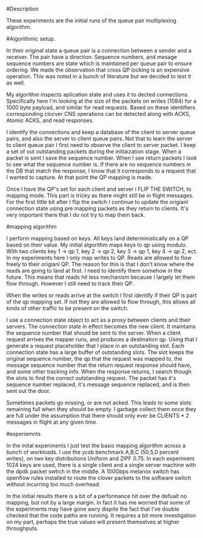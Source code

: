 #Description

These experiments are the initial runs of the queue pair multiplexing algorithm.

#Algorithmic setup.

In their original state a queue pair is a connection between a sender and a
receiver. The pair have a direction. Sequence numbers, and mesage sequence
numbers are state which is maintained per queue pair to ensure ordering. We made
the observation that cross QP locking is an expensive operation. This was noted
in a bunch of literature but we decided to test it as well.

My algorithm inspects aplication state and uses it to dected connections.
Specifically here I'm looking at the size of the packets on writes (1084) for a
1000 byte payload, and similar for read requests. Based on these identifiers
corresponding clocver CNS operations can be detected along with ACKS, Atomic
ACKS,  and read responses.

I identify the connections and keep a database of the client to server queue
pairs, and also the server to client queue pairs. Not that to learn the server
to client queue pair I first need to observe the client to server packet. I keep
a set of out outstanding packets during the initlaization stage. When a packet
is sent I save the sequence number. When I see return packets I look to see what
the sequence number is. If there are no sequence numbers in the DB that match
the response, I know that it corresponds to a request that I wanted to capture.
At that point the QP mapping is made.

Once I have the QP's set for each client and server i FLIP THE SWITCH, to
mapping mode. This part is tricky as there might still be in flight messages.
For the first little bit after I flip the switch I continue to update the
origianl connection state using pre mapping packets as they return to clients.
It's very important there that I do not try to map them back.

#mapping algorithm

I perform mapping based on keys. All keys land deterministically on a QP based
on their value. My initial algorithm maps keys to qp using modulo. With two
clients key 1 -> qp 1, key 2 -> qp 2, key 3 -> qp  1, key 4 -> qp 2, ect. In my
experiments here I only map writes to QP. Reads are allowed to flow freely to
their origianl QP. The reason for this is that I don't know where the reads are
going to land at first. I need to identify them somehow in the future. This
means that reads hit less mechanism because I largely let them flow through.
However I still need to track their QP. 

When the writes or reads arrive at the switch I first identify if their QP is
part of the qp mapping set. If not they are allowed to flow through, this allows
all kinds of other traffic to be present on the switch. 

I use a connection state object to act as a proxy between clients and their
servers. The connection state in effect becomes the new client. It maintains the
sequence number that should be sent to the server. When a client request arrives
the mapper runs, and produces a destination qp. Using that I generate a request
placeholder that I place in an outstanding slot. Each connection state has a
large buffer of outstanding slots. The slot keeps the original sequence number,
the qp that the request was mapped to, the message sequence number that the
return request response should have, and some other tracking info. When the
response returns, I search though the slots to find the correct outstanding
request. The packet has it's sequence number replaced, it's message sequence
replaced, and is then sent out the door.

Sometimes packets go missing, or are not acked. This leads to some slots
remaining full when they should be empty. I garbage collect them once they are
full under the assumption that there should only ever be CLIENTS * 2 messages in
flight at any given time.

#experiemnts

In the inital experiments I just test the basic mapping algorithm across a bunch
of workloads. I use the ycsb benchmark A,B,C (50,5,0 percent writes), on two key
distributions Uniform and ZIPF 0.75. In each experiment 1024 keys are used,
there is a single client and a single server machine with the dpdk packet swtich
in the middle. A 100Gbps melanox switch has openflow rules installed to route
the clover packets to the software switch without incurring too much overhead.

In the initial results there is a bit of a performance hit over the defualt no
mapping, but not by a large margin. In fact it has me worried that some of the
experiments may have gone awry dispite the fact that I've double checked that
the code paths are running. It requires a bit more investigation on my part,
perhaps the true values will present themselves at higher throughputs.